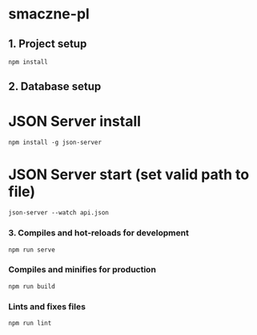 # smaczne-pl

## 1. Project setup
```
npm install
```

## 2. Database setup

# JSON Server install
```
npm install -g json-server
```

# JSON Server start (set valid path to file)
```
json-server --watch api.json
```


### 3. Compiles and hot-reloads for development
```
npm run serve
```

### Compiles and minifies for production
```
npm run build
```

### Lints and fixes files
```
npm run lint
```
